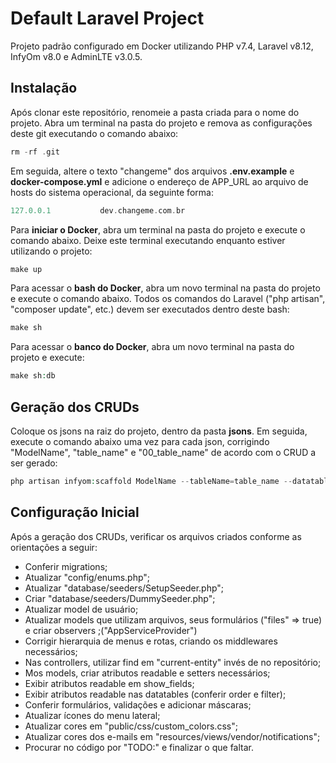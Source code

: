 # Default Laravel Project
Projeto padrão configurado em Docker utilizando PHP v7.4, Laravel v8.12, InfyOm v8.0 e AdminLTE v3.0.5.
  
## Instalação
Após clonar este repositório, renomeie a pasta criada para o nome do projeto. Abra um terminal na pasta do projeto e remova as configurações deste git executando o comando abaixo:
```php
rm -rf .git
```

Em seguida, altere o texto "changeme" dos arquivos **.env.example** e **docker-compose.yml** e adicione o endereço de APP_URL ao arquivo de hosts do sistema operacional, da seguinte forma:
```php
127.0.0.1           dev.changeme.com.br
```

Para **iniciar o Docker**, abra um terminal na pasta do projeto e execute o comando abaixo. Deixe este terminal executando enquanto estiver utilizando o projeto:
```php
make up
```

Para acessar o **bash do Docker**, abra um novo terminal na pasta do projeto e execute o comando abaixo. Todos os comandos do Laravel ("php artisan", "composer update", etc.) devem ser executados dentro deste bash:
```php
make sh
```

Para acessar o **banco do Docker**, abra um novo terminal na pasta do projeto e execute:
```php
make sh:db
```

## Geração dos CRUDs
Coloque os jsons na raiz do projeto, dentro da pasta **jsons**. Em seguida, execute o comando abaixo uma vez para cada json, corrigindo "ModelName", "table_name" e "00_table_name" de acordo com o CRUD a ser gerado:
```php
php artisan infyom:scaffold ModelName --tableName=table_name --datatables=true --paginate=25 --fieldsFile=/jsons/00_table_name.json
```

## Configuração Inicial
Após a geração dos CRUDs, verificar os arquivos criados conforme as orientações a seguir:
- Conferir migrations;
- Atualizar "config/enums.php";
- Atualizar "database/seeders/SetupSeeder.php";
- Criar "database/seeders/DummySeeder.php";
- Atualizar model de usuário;
- Atualizar models que utilizam arquivos, seus formulários ("files" => true) e criar observers ;("AppServiceProvider")
- Corrigir hierarquia de menus e rotas, criando os middlewares necessários;
- Nas controllers, utilizar find em "current-entity" invés de no repositório;
- Mos models, criar atributos readable e setters necessários;
- Exibir atributos readable em show_fields;
- Exibir atributos readable nas datatables (conferir order e filter);
- Conferir formulários, validações e adicionar máscaras;
- Atualizar ícones do menu lateral;
- Atualizar cores em "public/css/custom_colors.css";
- Atualizar cores dos e-mails em "resources/views/vendor/notifications";
- Procurar no código por "TODO:" e finalizar o que faltar.